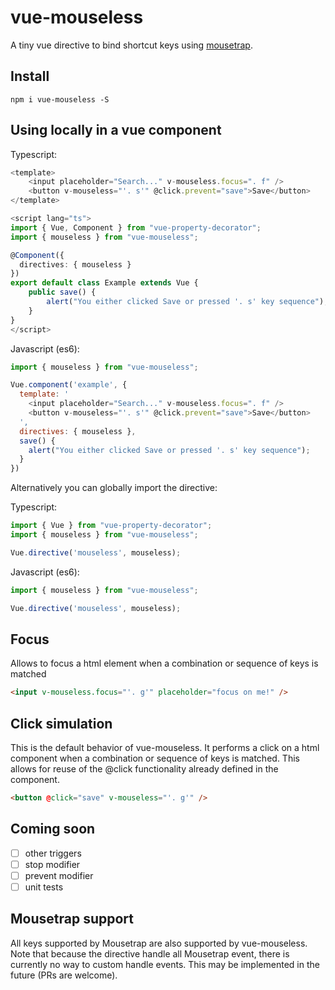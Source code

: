 # vue-mouseless
A tiny vue directive to bind shortcut keys using [mousetrap](https://github.com/ccampbell/mousetrap).

## Install
```
npm i vue-mouseless -S
```

## Using locally in a vue component
Typescript:
```ts
<template>
    <input placeholder="Search..." v-mouseless.focus=". f" />
    <button v-mouseless="'. s'" @click.prevent="save">Save</button>
</template>

<script lang="ts">
import { Vue, Component } from "vue-property-decorator";
import { mouseless } from "vue-mouseless";

@Component({
  directives: { mouseless }
})
export default class Example extends Vue {
    public save() {
        alert("You either clicked Save or pressed '. s' key sequence");
    }
}
</script>
```

Javascript (es6):
```js
import { mouseless } from "vue-mouseless";

Vue.component('example', {
  template: '
    <input placeholder="Search..." v-mouseless.focus=". f" />
    <button v-mouseless="'. s'" @click.prevent="save">Save</button>
  ',
  directives: { mouseless },
  save() {
    alert("You either clicked Save or pressed '. s' key sequence");
  }
})
```

Alternatively you can globally import the directive:

Typescript:
```ts
import { Vue } from "vue-property-decorator";
import { mouseless } from "vue-mouseless";

Vue.directive('mouseless', mouseless);
```

Javascript (es6):
```ts
import { mouseless } from "vue-mouseless";

Vue.directive('mouseless', mouseless);
```

## Focus
Allows to focus a html element when a combination or sequence of keys is matched

```html
<input v-mouseless.focus="'. g'" placeholder="focus on me!" />
```

## Click simulation
This is the default behavior of vue-mouseless. It performs a click on a html component when a combination or sequence of keys is matched. This allows for reuse of the @click functionality already defined in the component.

```html
<button @click="save" v-mouseless="'. g'" />
```

## Coming soon
- [ ] other triggers
- [ ] stop modifier
- [ ] prevent modifier
- [ ] unit tests

## Mousetrap support
All keys supported by Mousetrap are also supported by vue-mouseless. Note that because the directive handle all Mousetrap event, there is currently no way to custom handle events. This may be implemented in the future (PRs are welcome).